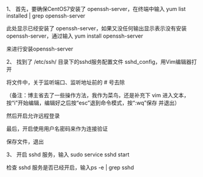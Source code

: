 1、 首先，要确保CentOS7安装了  openssh-server，在终端中输入  yum list installed | grep openssh-server



此处显示已经安装了  openssh-server，如果又没任何输出显示表示没有安装  openssh-server，通过输入  yum install openssh-server



来进行安装openssh-server

 

2、 找到了  /etc/ssh/  目录下的sshd服务配置文件 sshd_config，用Vim编辑器打开

将文件中，关于监听端口、监听地址前的 # 号去除

（备注：博主省去了一些操作方法，我作为菜鸟，还是补充下 vim 进入文本，按“i”开始编辑，编辑好之后按“esc”退到命令模式，按“:wq”保存 并退出）



然后开启允许远程登录



最后，开启使用用户名密码来作为连接验证



保存文件，退出

 

3、 开启  sshd  服务，输入 sudo service sshd start



检查  sshd  服务是否已经开启，输入ps -e | grep sshd